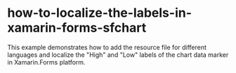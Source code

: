 # how-to-localize-the-labels-in-xamarin-forms-sfchart
This example demonstrates how to add the resource file for different languages and localize the "High" and "Low" labels of the chart data marker in Xamarin.Forms platform.
